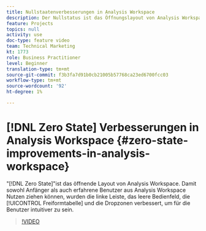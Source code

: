 ```yaml
---
title: Nullstaatenverbesserungen in Analysis Workspace
description: Der Nullstatus ist das Öffnungslayout von Analysis Workspace. Damit sowohl Anfänger als auch erfahrene Anwender von Analysis Workspace profitieren können, haben wir die linke Leiste, das leere Bedienfeld, die Freiform-Tabelle und die Ablagebereiche verbessert, um den Benutzern eine intuitivere Bedienung zu ermöglichen.
feature: Projects
topics: null
activity: use
doc-type: feature video
team: Technical Marketing
kt: 1773
role: Business Practitioner
level: Beginner
translation-type: tm+mt
source-git-commit: f3b3fa7d91b0cb21005b57768ca23ed6700fcc03
workflow-type: tm+mt
source-wordcount: '92'
ht-degree: 1%

---
```



# [!DNL Zero State] Verbesserungen in Analysis Workspace  {#zero-state-improvements-in-analysis-workspace}

&quot;[!DNL Zero State]&quot;ist das öffnende Layout von Analysis Workspace. Damit sowohl Anfänger als auch erfahrene Benutzer aus Analysis Workspace Nutzen ziehen können, wurden die linke Leiste, das leere Bedienfeld, die [!UICONTROL Freiformtabelle] und die Dropzonen verbessert, um für die Benutzer intuitiver zu sein.

>[!VIDEO](https://video.tv.adobe.com/v/23560/?quality=12)
